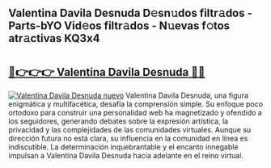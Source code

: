 ## Valentina Davila Desnuda D𝚎sn𝚞dos filtr𝚊dos - Parts-bYO Vid𝚎os filtr𝚊dos - N𝚞evas f𝚘tos atr𝚊ctivas KQ3x4

# <h2><a href="http://mb4a8c.tromn.icu/?c=Valentina+Davila+Desnuda">🔗👉👉👉 Valentina Davila Desnuda 🔗🔗</a></h2>

[![Valentina Davila Desnuda nuevo](https://i.imgur.com/pEAQMta.gif)](http://mb4a8c.tromn.icu/?c=Valentina+Davila+Desnuda)
Valentina Davila Desnuda, una figura enigmática y multifacética, desafía la comprensión simple. Su enfoque poco ortodoxo para construir una personalidad web ha magnetizado y ofendido a los seguidores, generando debates sobre la expresión artística, la privacidad y las complejidades de las comunidades virtuales. Aunque su dirección futura no está clara, su influencia en la comunidad en línea es indiscutible. La determinación inquebrantable y el encanto innegable impulsan a Valentina Davila Desnuda hacia adelante en el reino virtual.
